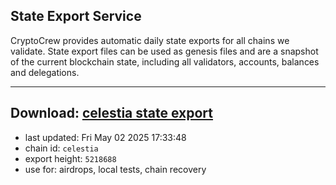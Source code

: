 ## State Export Service
CryptoCrew provides automatic daily state exports for all chains we validate. State export files can be used as genesis files and are a snapshot of the current blockchain state, including all validators, accounts, balances and delegations.

---
**Download: [celestia state export](https://dl-eu2.ccvalidators.com/SERVICE/celestia/celestia_export_5218688.json)**
---

- last updated: Fri May 02 2025 17:33:48
- chain id: `celestia`
- export height: `5218688`
- use for: airdrops, local tests, chain recovery
